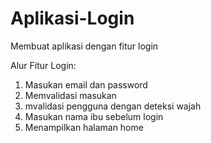 # Aplikasi-Login
Membuat aplikasi dengan fitur login


Alur Fitur Login:
1. Masukan email dan password
2. Memvalidasi masukan
3. mvalidasi pengguna dengan deteksi wajah
4. Masukan nama ibu sebelum login
5. Menampilkan halaman home
